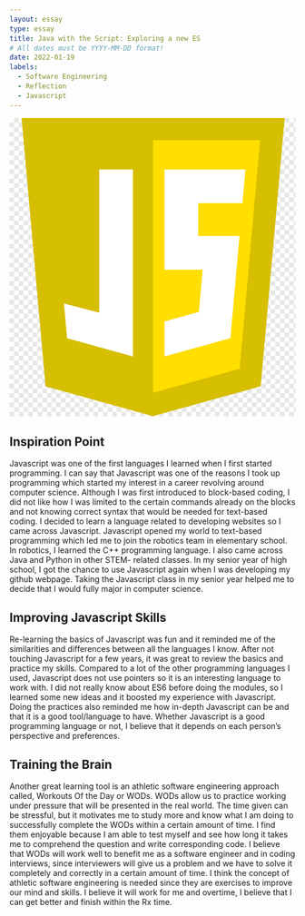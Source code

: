 ```yaml
---
layout: essay
type: essay
title: Java with the Script: Exploring a new ES
# All dates must be YYYY-MM-DD format!
date: 2022-01-19
labels:
  - Software Engineering
  - Reflection
  - Javascript
---
```


<img class="ui medium left floated image" src="../images/javascript.png">

## Inspiration Point

Javascript was one of the first languages I learned when I first started programming. I can say that Javascript was one of the reasons I took up programming which started my interest in a career revolving around computer science. Although I was first introduced to block-based coding, I did not like how I was limited to the certain commands already on the blocks and not knowing correct syntax that would be needed for text-based coding. I decided to learn a language related to developing websites so I came across Javascript. Javascript opened my world to text-based programming which led me to join the robotics team in elementary school. In robotics, I learned the C++ programming language. I also came across Java and Python in other STEM- related classes. In my senior year of high school, I got the chance to use Javascript again when I was developing my github webpage. Taking the Javascript class in my senior year helped me to decide that I would fully major in computer science.

## Improving Javascript Skills

Re-learning the basics of Javascript was fun and it reminded me of the similarities and differences between all the languages I know. After not touching Javascript for a few years, it was great to review the basics and practice my skills. Compared to a lot of the other programming languages I used, Javascript does not use pointers so it is an interesting language to work with. I did not really know about ES6 before doing the modules, so I learned some new ideas and it boosted my experience with Javascript. Doing the practices also reminded me how in-depth Javascript can be and that it is a good tool/language to have. Whether Javascript is a good programming language or not, I believe that it depends on each person’s perspective and preferences. 

## Training the Brain

Another great learning tool is an athletic software engineering approach called, Workouts Of the Day or WODs. WODs allow us to practice working under pressure that will be presented in the real world. The time given can be stressful, but it motivates me to study more and know what I am doing to successfully complete the WODs within a certain amount of time. I find them enjoyable because I am able to test myself and see how long it takes me to comprehend the question and write corresponding code. I believe that WODs will work well to benefit me as a software engineer and in coding interviews, since interviewers will give us a problem and we have to solve it completely and correctly in a certain amount of time. I think the concept of athletic software engineering is needed since they are exercises to improve our mind and skills. I believe it will work for me and overtime, I believe that I can get better and finish within the Rx time. 
